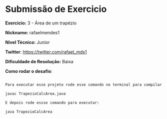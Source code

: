 # Submissão de Exercicio

**Exercicio:** 3 - Área de um trapézio

**Nickname:** rafaelmendes1

**Nível Técnico:** Junior

**Twitter**: https://twitter.com/rafael_mds1

**Dificuldade de Resolução:** Baixa

**Como rodar o desafio**:

```bash

Para executar esse projeto rode esse comando no terminal para compilar esse arquivo:

javac TrapezioCalcArea.java

E depois rode essse comando para executar:

java TrapezioCalcArea
```

